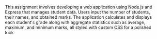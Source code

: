 This assignment involves developing a web application using Node.js and Express that manages student data. Users input the number of students, their names, and obtained marks.
The application calculates and displays each student's grade along with aggregate statistics such as average, maximum, and minimum marks, all styled with custom CSS for a polished look.
